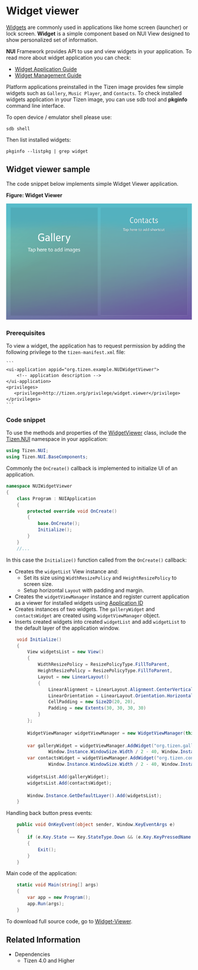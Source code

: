 # Widget viewer

[Widgets](/application/dotnet/guides/applications/widget-app.md) are commonly used in applications like home screen (launcher) or lock screen. **Widget** is a simple component based on NUI View designed to show personalized set of information.

**NUI** Framework provides API to use and view widgets in your application. To read more about widget application you can check:
- [Widget Application Guide](/application/dotnet/guides/applications/widget-app.md)
- [Widget Management Guide](./widget-control.md)

Platform applications preinstalled in the Tizen image provides few simple widgets such as `Gallery`, `Music Player`, and `Contacts`. To check installed widgets application in your Tizen image, you can use sdb tool and **pkginfo** command line interface.

To open device / emulator shell please use: 

```shell
sdb shell
```

Then list installed widgets:

```shell
pkginfo --listpkg | grep widget
```

## Widget viewer sample

The code snippet below implements simple Widget Viewer application.

**Figure: Widget Viewer**

![Widget Viewer](./media/widget_viewer.png)

### Prerequisites
To view a widget, the application has to request permission by adding the following privilege to the  `tizen-manifest.xml` file:

    ```
    <ui-application appid="org.tizen.example.NUIWidgetViewer">
        <!-- application description -->
    </ui-application>
    <privileges>
       <privilege>http://tizen.org/privilege/widget.viewer</privilege>
    </privileges>
    ```

### Code snippet

To use the methods and properties of the [WidgetViewer](/application/dotnet/api/TizenFX/latest/api/Tizen.NUI.WidgetViewManager.html) class, include the [Tizen.NUI](/application/dotnet/api/TizenFX/latest/api/Tizen.NUI.html) namespace in your application:

```csharp
using Tizen.NUI;
using Tizen.NUI.BaseComponents;
```

Commonly the `OnCreate()` callback is implemented to initialize UI of an application.

```csharp
namespace NUIWidgetViewer
{
    class Program : NUIApplication
    {
        protected override void OnCreate()
        {
            base.OnCreate();
            Initialize();
        }
    }
    //...
```

In this case the `Initialize()` function called from the  `OnCreate()` callback:

- Creates the `widgetList` View instance and:
    - Set its size using `WidthResizePolicy` and `HeightResizePolicy` to screen size.
    - Setup horizontal `Layout` with padding and margin.
- Creates the `widgetViewManager` instance and register current application as a viewer for installed widgets using [Application ID](/application/dotnet/api/TizenFX/latest/api/Tizen.Applications.ApplicationInfo.html)
- Creates instances of two widgets. The `galleryWidget` and `contactsWidget` are created using `widgetViewManager` object.
- Inserts created widgets into created `widgetList` and add `widgetList` to the default layer of the application window.

```csharp
    void Initialize()
    {
        View widgetsList = new View()
        {
            WidthResizePolicy = ResizePolicyType.FillToParent,
            HeightResizePolicy = ResizePolicyType.FillToParent,
            Layout = new LinearLayout()
            {
                LinearAlignment = LinearLayout.Alignment.CenterVertical,
                LinearOrientation = LinearLayout.Orientation.Horizontal,
                CellPadding = new Size2D(20, 20),
                Padding = new Extents(30, 30, 30, 30)
            }
        };

        WidgetViewManager widgetViewManager = new WidgetViewManager(this, this.ApplicationInfo.ApplicationId);

        var galleryWidget = widgetViewManager.AddWidget("org.tizen.gallery.widget", "", 
                Window.Instance.WindowSize.Width / 2 - 40, Window.Instance.WindowSize.Height, 0);
        var contactsWidget = widgetViewManager.AddWidget("org.tizen.contacts.widget", "", 
                Window.Instance.WindowSize.Width / 2 - 40, Window.Instance.WindowSize.Height, 0);
        
        widgetsList.Add(galleryWidget);
        widgetsList.Add(contactsWidget);

        Window.Instance.GetDefaultLayer().Add(widgetsList);
    }
```

Handling back button press events:

```csharp
    public void OnKeyEvent(object sender, Window.KeyEventArgs e)
    {
        if (e.Key.State == Key.StateType.Down && (e.Key.KeyPressedName == "XF86Back" || e.Key.KeyPressedName == "Escape"))
        {
            Exit();
        }
    }
```

Main code of the application:

```csharp
    static void Main(string[] args)
    {
        var app = new Program();
        app.Run(args);
    }
```

To download full source code, go to [Widget-Viewer](./source-code/widget-viewer.cs).

## Related Information
  - Dependencies
    -   Tizen 4.0 and Higher
